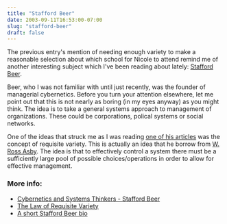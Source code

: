 ```yaml
---
title: "Stafford Beer"
date: 2003-09-11T16:53:00-07:00
slug: "stafford-beer"
draft: false
---
```

The previous entry's mention of needing enough variety to make a reasonable selection about which school for Nicole to attend remind me of another interesting subject which I've been reading about lately: [Stafford Beer](https://www.wikiwand.com/en/Stafford_Beer).

Beer, who I was not familiar with until just recently, was the founder of managerial cybernetics. Before you turn your attention elsewhere, let me point out that this is not nearly as boring (in my eyes anyway) as you might think. The idea is to take a general systems approach to management of organizations. These could be corporations, polical systems or social networks. 

One of the ideas that struck me as I was reading [one of his articles](https://archive.org/details/World_in_torment-Stafford_Beer) was the concept of requisite variety. This is actually an idea that he borrow from [W. Ross Asby](http://pespmc1.vub.ac.be/REQVAR.html). The idea is that to effectively control a system there must be a sufficiently large pool of possible choices/operations in order to allow for effective management.

### More info:
* [Cybernetics and Systems Thinkers - Stafford Beer](http://pespmc1.vub.ac.be/CSTHINK.html#Beer)
* [The Law of Requisite Variety](http://pespmc1.vub.ac.be/REQVAR.html)   
* [A short Stafford Beer bio](https://web.archive.org/web/20031024225714/http://www.isss.org/lumBeer.htm)
